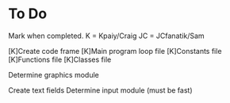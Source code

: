 To Do
=====

Mark when completed.
K = Kpaiy/Craig
JC = JCfanatik/Sam

[K]Create code frame
	[K]Main program loop file
	[K]Constants file
	[K]Functions file
	[K]Classes file
	
	
Determine graphics module

Create text fields
	Determine input module (must be fast)
	
